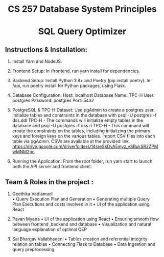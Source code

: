 <h1 align="center">CS 257 Database System Principles</h1>
<h1 align="center">SQL Query Optimizer</h1>

## Instructions & Installation:

1. Install Yarn and NodeJS.

2. Frontend Setup: In /frontend, run yarn install for dependencies.

3. Backend Setup: Install Python 3.8+ and Poetry (pip install poetry). In /api, run poetry install for Python packages, using   Flask.

4. Database Configuration:
Host: localhost
Database Name: TPC-H
User: postgres
Password: postgres
Port: 5432

5. PostgreSQL & TPC-H Dataset: Use pgAdmin to create a postgres user. Initialize tables and constraints in the database with psql -U postgres -f dss.ddl TPC-H - The commands will initialize empty tables in the database and psql -U postgres -f dss.ri TPC-H - This command will create the constraints on the tables, including initializing the primary keys and foreign keys on the various tables. Import CSV files into each table via pgAdmin. CSVs are available at the provided link.
https://drive.google.com/drive/folders/14sreSkDvA5myz_vSBukSR2ZPMwMNM2pc

6. Running the Application: From the root folder, run yarn start to launch both the API server and frontend client.

## Team & Roles in the project :
1.  Geethika Vadlamudi 	
 • Query Execution Plan and Generation
 • Generating multiple Query Plan Executions and costs involved in it
 • UI of the application using React


 2. Pavan Myana 
• UI of the application using React 
• Ensuring smooth flow between frontend ,backend and database 
• Visualization and natural language explanation of optimal QEP 

3. Sai Bhargav Vallabhaneni 
• Tables creation and referential integrity relation on tables 
• Connecting Flask to Database 
• Data Ingestion and query preprocessing